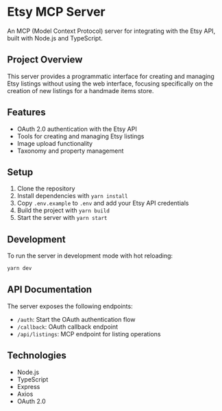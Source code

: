 # Etsy MCP Server

An MCP (Model Context Protocol) server for integrating with the Etsy API, built with Node.js and TypeScript.

## Project Overview

This server provides a programmatic interface for creating and managing Etsy listings without using the web interface, focusing specifically on the creation of new listings for a handmade items store.

## Features

- OAuth 2.0 authentication with the Etsy API
- Tools for creating and managing Etsy listings
- Image upload functionality
- Taxonomy and property management

## Setup

1. Clone the repository
2. Install dependencies with `yarn install`
3. Copy `.env.example` to `.env` and add your Etsy API credentials
4. Build the project with `yarn build`
5. Start the server with `yarn start`

## Development

To run the server in development mode with hot reloading:

```bash
yarn dev
```

## API Documentation

The server exposes the following endpoints:

- `/auth`: Start the OAuth authentication flow
- `/callback`: OAuth callback endpoint
- `/api/listings`: MCP endpoint for listing operations

## Technologies

- Node.js
- TypeScript
- Express
- Axios
- OAuth 2.0
